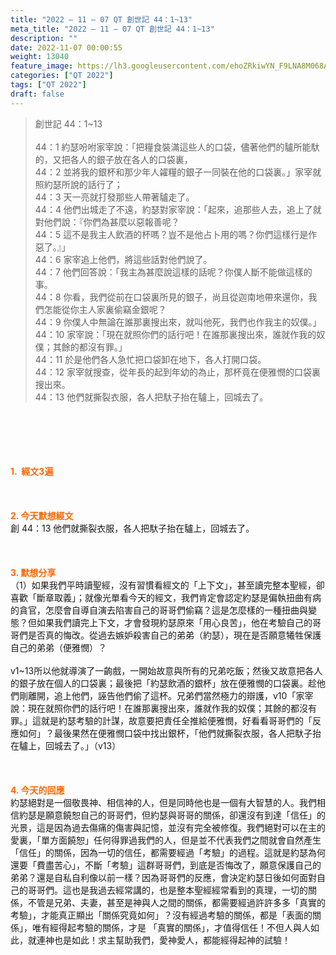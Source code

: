```yaml
---
title: "2022 – 11 – 07 QT 創世記 44：1~13"
meta_title: "2022 – 11 – 07 QT 創世記 44：1~13"
description: ""
date: 2022-11-07 00:00:55
weight: 13040
feature_image: https://lh3.googleusercontent.com/ehoZRkiwYN_F9LNA8M068AYxt73EavCZno-PD1cJRuf5BbSkQVUWr3gNEbt5kSs28Pb_Elg17kSrtf9ybWvojWoMV6I4tPM3vGRGDq6GkKkPdL2Gut4QAIw4-uykKUAtNiKgQKntvsU=w800
categories: ["QT 2022"]
tags: ["QT 2022"]
draft: false
---
```


<blockquote>創世記 44：1~13<br />
<br />
44：1 約瑟吩咐家宰說：「把糧食裝滿這些人的口袋，儘著他們的驢所能馱的，又把各人的銀子放在各人的口袋裏，<br />
44：2 並將我的銀杯和那少年人糴糧的銀子一同裝在他的口袋裏。」家宰就照約瑟所說的話行了；<br />
44：3 天一亮就打發那些人帶著驢走了。<br />
44：4 他們出城走了不遠，約瑟對家宰說：「起來，追那些人去，追上了就對他們說：『你們為甚麼以惡報善呢？<br />
44：5 這不是我主人飲酒的杯嗎？豈不是他占卜用的嗎？你們這樣行是作惡了。』」<br />
44：6 家宰追上他們，將這些話對他們說了。<br />
44：7 他們回答說：「我主為甚麼說這樣的話呢？你僕人斷不能做這樣的事。<br />
44：8 你看，我們從前在口袋裏所見的銀子，尚且從迦南地帶來還你，我們怎能從你主人家裏偷竊金銀呢？<br />
44：9 你僕人中無論在誰那裏搜出來，就叫他死，我們也作我主的奴僕。」<br />
44：10 家宰說：「現在就照你們的話行吧！在誰那裏搜出來，誰就作我的奴僕；其餘的都沒有罪。」<br />
44：11 於是他們各人急忙把口袋卸在地下，各人打開口袋。<br />
44：12 家宰就搜查，從年長的起到年幼的為止，那杯竟在便雅憫的口袋裏搜出來。<br />
44：13 他們就撕裂衣服，各人把馱子抬在驢上，回城去了。</blockquote><br />
&nbsp;<br />
<br />
&nbsp;<br />
<br />
<span style="color: #ff6600;"><strong>1.  經文3遍</strong></span><br />
<br />
&nbsp;<br />
<br />
<span style="color: #ff6600;"><strong>2. 今天默想經文<br />
</strong></span>創 44：13 他們就撕裂衣服，各人把馱子抬在驢上，回城去了。<br />
<br />
&nbsp;<br />
<br />
<strong><span style="color: #ff6600;">3. 默想分享<br />
</span></strong>（1）如果我們平時讀聖經，沒有習慣看經文的「上下文」，甚至讀完整本聖經，卻喜歡「斷章取義」；就像光單看今天的經文，我們肯定會認定約瑟是偏執扭曲有病的貪官，怎麼會自導自演去陷害自己的哥哥們偷竊？這是怎麼樣的一種扭曲與變態？但如果我們讀完上下文，才會發現約瑟原來「用心良苦」，他在考驗自己的哥哥們是否真的悔改。從過去嫉妒殺害自己的弟弟（約瑟），現在是否願意犧牲保護自己的弟弟（便雅憫）？<br />
<br />
v1~13所以他就導演了一齣戲，一開始故意與所有的兄弟吃飯；然後又故意把各人的銀子放在個人的口袋裏；最後把「約瑟飲酒的銀杯」放在便雅憫的口袋裏。趁他們剛離開，追上他們，誣告他們偷了這杯。兄弟們當然極力的辯護，v10「家宰說：現在就照你們的話行吧！在誰那裏搜出來，誰就作我的奴僕；其餘的都沒有罪。」這就是約瑟考驗的計謀，故意要把責任全推給便雅憫，好看看哥哥們的「反應如何」？最後果然在便雅憫口袋中找出銀杯，「他們就撕裂衣服，各人把馱子抬在驢上，回城去了。」（v13）<br />
<br />
&nbsp;<br />
<br />
<strong><span style="color: #ff6600;">4. 今天的回應<br />
</span></strong>約瑟絕對是一個敬畏神、相信神的人，但是同時他也是一個有大智慧的人。我們相信約瑟是願意饒恕自己的哥哥們，但約瑟與哥哥的關係，卻還沒有到達「信任」的光景，這是因為過去傷痛的傷害與記憶，並沒有完全被修復。我們絕對可以在主的愛裏，「單方面饒恕」任何得罪過我們的人，但是並不代表我們之間就會自然產生「信任」的關係，因為一切的信任，都需要經過「考驗」的過程。這就是約瑟為何還要「費盡苦心」，不斷「考驗」這群哥哥們，到底是否悔改了，願意保護自己的弟弟？還是自私自利像以前一樣？因為哥哥們的反應，會決定約瑟日後如何面對自己的哥哥們。這也是我過去經常講的，也是整本聖經經常看到的真理，一切的關係，不管是兄弟、夫妻，甚至是神與人之間的關係，都需要經過許許多多「真實的考驗」，才能真正顯出「關係究竟如何」？沒有經過考驗的關係，都是「表面的關係」，唯有經得起考驗的關係，才是 「真實的關係」，才值得信任！不但人與人如此，就連神也是如此！求主幫助我們，愛神愛人，都能經得起神的試驗！
        